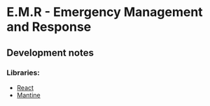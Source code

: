 # E.M.R - Emergency Management and Response
## Development notes
### Libraries:
- [React]()
- [Mantine](https://mantine.dev/)
